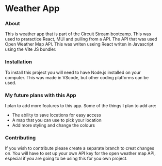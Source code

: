 # Weather App 

### About 
This is weather app that is part of the Circuit Stream bootcamp. This was used to praractice React, MUI and pulling from a API. The API that was used Open Weather Map API. This was writen useing React writen in Javascript using the Vite JS bundler. 

### Installation
To install this project you will need to have Node.js installed on your computer. This was made in VScode, but other coding platforms can be used. 

### My future plans with this App 
I plan to add more features to this app. Some of the things I plan to add are: 
- The ability to save locations for easy access
- A map that you can use to pick your location 
- Add more styling and change the colours 

### Contributing 
If you wish to contribute please create a separate branch to creat changes on. You will have to set up your own API key for the open weather map API, especial if you are going to be using this for you own project. 
